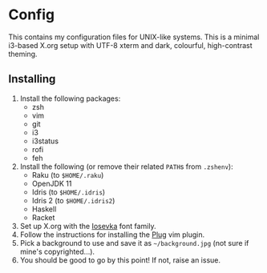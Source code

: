 # Config

This contains my configuration files for UNIX-like systems. This is a minimal
i3-based X.org setup with UTF-8 xterm and dark, colourful, high-contrast
theming.

## Installing

1. Install the following packages:
    - zsh
    - vim
    - git
    - i3
    - i3status
    - rofi
    - feh
2. Install the following (or remove their related `PATH`s from `.zshenv`):
    - Raku (to `$HOME/.raku`)
    - OpenJDK 11
    - Idris (to `$HOME/.idris`)
    - Idris 2 (to `$HOME/.idris2`)
    - Haskell
    - Racket
3. Set up X.org with the [Iosevka](https://github.com/be5invis/Iosevka) font family.
4. Follow the instructions for installing the [Plug](https://github.com/junegunn/vim-plug) vim plugin.
5. Pick a background to use and save it as `~/background.jpg` (not sure if mine's copyrighted...).
6. You should be good to go by this point! If not, raise an issue.
